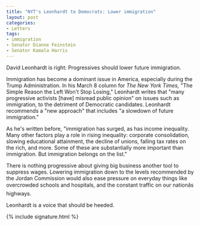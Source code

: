 ```yaml
---
title: "NYT's Leonhardt to Democrats: Lower immigration"
layout: post
categories:
- Letters
tags:
- immigration
- Senator Dianne Feinstein
- Senator Kamala Harris
---
```


David Leonhardt is right: Progressives should lower future immigration.

Immigration has become a dominant issue in America, especially during the Trump Administration. In his March 8 column for *The New York Times,* "The Simple Reason the Left Won't Stop Losing," Leonhardt writes that "many progressive activists \[have\] misread public opinion" on issues such as immigration, to the detriment of Democratic candidates. Leonhardt recommends a "new approach" that includes "a slowdown of future immigration."

As he's written before, "immigration has surged, as has income inequality. Many other factors play a role in rising inequality: corporate consolidation, slowing educational attainment, the decline of unions, falling tax rates on the rich, and more. Some of these are substantially more important than immigration. But immigration belongs on the list."

There is nothing progressive about giving big business another tool to suppress wages. Lowering immigration down to the levels recommended by the Jordan Commission would also ease pressure on everyday things like overcrowded schools and hospitals, and the constant traffic on our nationâ&#128;&#153;s highways.

Leonhardt is a voice that should be heeded.

{% include signature.html %}

